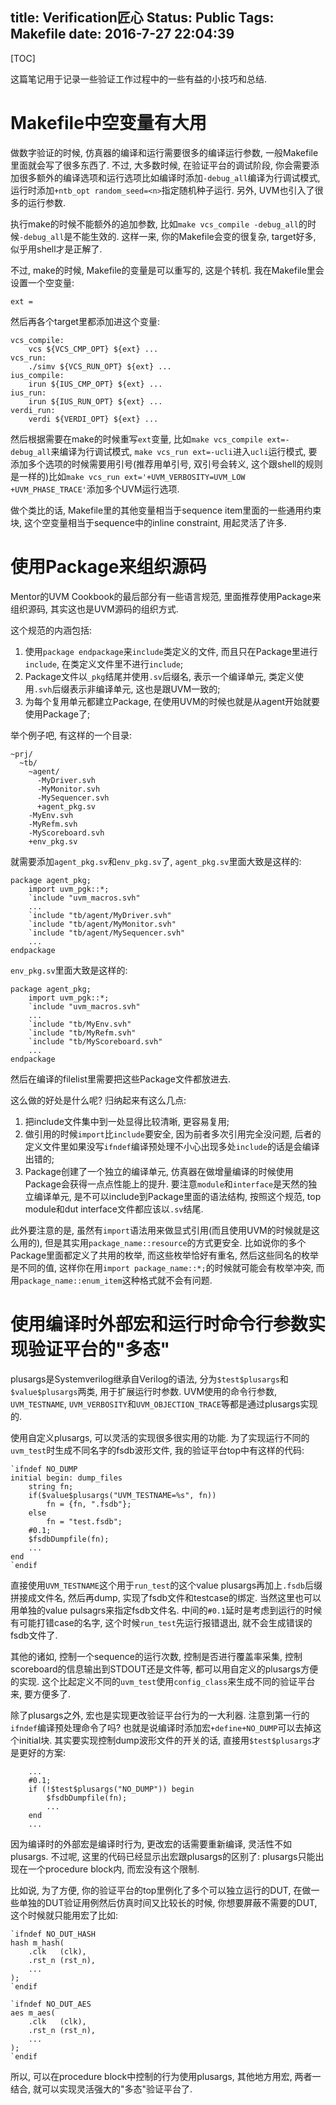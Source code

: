 title: Verification匠心
Status: Public
Tags: Makefile 
date: 2016-7-27 22:04:39
---

[TOC]

这篇笔记用于记录一些验证工作过程中的一些有益的小技巧和总结.

# Makefile中空变量有大用

做数字验证的时候, 仿真器的编译和运行需要很多的编译运行参数, 一般Makefile里面就会写了很多东西了. 不过, 大多数时候, 在验证平台的调试阶段, 你会需要添加很多额外的编译选项和运行选项比如编译时添加`-debug_all`编译为行调试模式, 运行时添加`+ntb_opt random_seed=<n>`指定随机种子运行. 另外, UVM也引入了很多的运行参数. 

<!--more-->

执行make的时候不能额外的追加参数, 比如`make vcs_compile -debug_all`的时候`-debug_all`是不能生效的. 这样一来, 你的Makefile会变的很复杂, target好多, 似乎用shell才是正解了. 

不过, make的时候, Makefile的变量是可以重写的, 这是个转机. 我在Makefile里会设置一个空变量:

```
ext = 
```

然后再各个target里都添加进这个变量:

```
vcs_compile:
    vcs ${VCS_CMP_OPT} ${ext} ...
vcs_run:
    ./simv ${VCS_RUN_OPT} ${ext} ...
ius_compile:
    irun ${IUS_CMP_OPT} ${ext} ...
ius_run:
    irun ${IUS_RUN_OPT} ${ext} ...
verdi_run:
    verdi ${VERDI_OPT} ${ext} ...
```

然后根据需要在make的时候重写`ext`变量, 比如`make vcs_compile ext=-debug_all`来编译为行调试模式, `make vcs_run ext=-ucli`进入`ucli`运行模式, 要添加多个选项的时候需要用引号(推荐用单引号, 双引号会转义, 这个跟shell的规则是一样的)比如`make vcs_run ext='+UVM_VERBOSITY=UVM_LOW +UVM_PHASE_TRACE'`添加多个UVM运行选项.

做个类比的话, Makefile里的其他变量相当于sequence item里面的一些通用约束块, 这个空变量相当于sequence中的inline constraint, 用起灵活了许多.

# 使用Package来组织源码

Mentor的UVM Cookbook的最后部分有一些语言规范, 里面推荐使用Package来组织源码, 其实这也是UVM源码的组织方式.

这个规范的内涵包括:

1. 使用`package endpackage`来`include`类定义的文件, 而且只在Package里进行`include`, 在类定义文件里不进行`include`;
1. Package文件以`_pkg`结尾并使用`.sv`后缀名, 表示一个编译单元, 类定义使用`.svh`后缀表示非编译单元, 这也是跟UVM一致的;
1. 为每个复用单元都建立Package, 在使用UVM的时候也就是从agent开始就要使用Package了;

举个例子吧, 有这样的一个目录:

```
~prj/
  ~tb/
    ~agent/
      -MyDriver.svh 
      -MyMonitor.svh 
      -MySequencer.svh 
      +agent_pkg.sv
    -MyEnv.svh
    -MyRefm.svh
    -MyScoreboard.svh
    +env_pkg.sv
```

就需要添加`agent_pkg.sv`和`env_pkg.sv`了, `agent_pkg.sv`里面大致是这样的:

```
package agent_pkg;
    import uvm_pgk::*;
    `include "uvm_macros.svh"
    ...
    `include "tb/agent/MyDriver.svh"
    `include "tb/agent/MyMonitor.svh"
    `include "tb/agent/MySequencer.svh"
    ...
endpackage
```

`env_pkg.sv`里面大致是这样的:

```
package agent_pkg;
    import uvm_pgk::*;
    `include "uvm_macros.svh"
    ...
    `include "tb/MyEnv.svh"
    `include "tb/MyRefm.svh"
    `include "tb/MyScoreboard.svh"
    ...
endpackage
```

然后在编译的filelist里需要把这些Package文件都放进去.

这么做的好处是什么呢? 归纳起来有这么几点:

1. 把include文件集中到一处显得比较清晰, 更容易复用;
1. 做引用的时候`import`比`include`要安全, 因为前者多次引用完全没问题, 后者的定义文件里如果没写`ifndef`编译预处理不小心出现多处`include`的话是会编译出错的;
1. Package创建了一个独立的编译单元, 仿真器在做增量编译的时候使用Package会获得一点点性能上的提升. 要注意`module`和`interface`是天然的独立编译单元, 是不可以include到Package里面的语法结构, 按照这个规范, top module和dut interface文件都应该以`.sv`结尾.

此外要注意的是, 虽然有`import`语法用来做显式引用(而且使用UVM的时候就是这么用的), 但是其实用`package_name::resource`的方式更安全. 比如说你的多个Package里面都定义了共用的枚举, 而这些枚举恰好有重名, 然后这些同名的枚举是不同的值, 这样你在用`import package_name::*;`的时候就可能会有枚举冲突, 而用`package_name::enum_item`这种格式就不会有问题. 

# 使用编译时外部宏和运行时命令行参数实现验证平台的"多态"

plusargs是Systemverilog继承自Verilog的语法, 分为`$test$plusargs`和`$value$plusargs`两类, 用于扩展运行时参数. UVM使用的命令行参数, `UVM_TESTNAME`, `UVM_VERBOSITY`和`UVM_OBJECTION_TRACE`等都是通过plusargs实现的. 

使用自定义plusargs, 可以灵活的实现很多很实用的功能. 为了实现运行不同的`uvm_test`时生成不同名字的fsdb波形文件, 我的验证平台top中有这样的代码:

```
`ifndef NO_DUMP
initial begin: dump_files
    string fn;
    if($value$plusargs("UVM_TESTNAME=%s", fn))
        fn = {fn, ".fsdb"};
    else
        fn = "test.fsdb";
    #0.1;
    $fsdbDumpfile(fn);
    ...
end
`endif
```

直接使用`UVM_TESTNAME`这个用于`run_test`的这个value plusargs再加上`.fsdb`后缀拼接成文件名, 然后再dump, 实现了fsdb文件和testcase的绑定. 当然这里也可以用单独的value pulsagrs来指定fsdb文件名. 中间的`#0.1`延时是考虑到运行的时候有可能打错case的名字, 这个时候`run_test`先运行报错退出, 就不会生成错误的fsdb文件了.

其他的诸如, 控制一个sequence的运行次数, 控制是否进行覆盖率采集, 控制scoreboard的信息输出到STDOUT还是文件等, 都可以用自定义的plusargs方便的实现. 这个比起定义不同的`uvm_test`使用`config_class`来生成不同的验证平台来, 要方便多了.

除了plusargs之外, 宏也是实现更改验证平台行为的一大利器. 注意到第一行的`ifndef`编译预处理命令了吗? 也就是说编译时添加宏`+define+NO_DUMP`可以去掉这个initial块. 其实要实现控制dump波形文件的开关的话, 直接用`$test$plusargs`才是更好的方案:

```
    ...
    #0.1;
    if (!$test$plusargs("NO_DUMP")) begin
        $fsdbDumpfile(fn);
        ...
    end
    ...
```

因为编译时的外部宏是编译时行为, 更改宏的话需要重新编译, 灵活性不如plusargs. 不过呢, 这里的代码已经显示出宏跟plusargs的区别了: plusargs只能出现在一个procedure block内, 而宏没有这个限制.

比如说, 为了方便, 你的验证平台的top里例化了多个可以独立运行的DUT, 在做一些单独的DUT验证用例然后仿真时间又比较长的时候, 你想要屏蔽不需要的DUT, 这个时候就只能用宏了比如:

```
`ifndef NO_DUT_HASH
hash m_hash(
    .clk   (clk),
    .rst_n (rst_n),
    ...
);
`endif 

`ifndef NO_DUT_AES
aes m_aes(
    .clk   (clk),
    .rst_n (rst_n),
    ...
);
`endif 
```

所以, 可以在procedure block中控制的行为使用plusargs, 其他地方用宏, 两者一结合, 就可以实现灵活强大的"多态"验证平台了.


